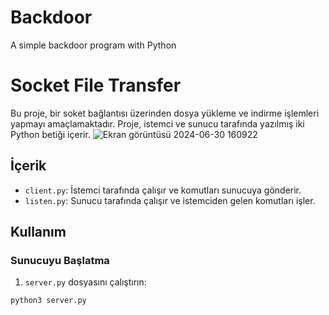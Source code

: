 # Backdoor
A simple backdoor program with Python
# Socket File Transfer

Bu proje, bir soket bağlantısı üzerinden dosya yükleme ve indirme işlemleri yapmayı amaçlamaktadır. Proje, istemci ve sunucu tarafında yazılmış iki Python betiği içerir.
![Ekran görüntüsü 2024-06-30 160922](https://github.com/azatdicle/Backdoor/assets/75863129/145f3f4a-7f6a-401a-8d3a-299993939353)

## İçerik

- `client.py`: İstemci tarafında çalışır ve komutları sunucuya gönderir.
- `listen.py`: Sunucu tarafında çalışır ve istemciden gelen komutları işler.

## Kullanım

### Sunucuyu Başlatma

1. `server.py` dosyasını çalıştırın:

```bash
python3 server.py

